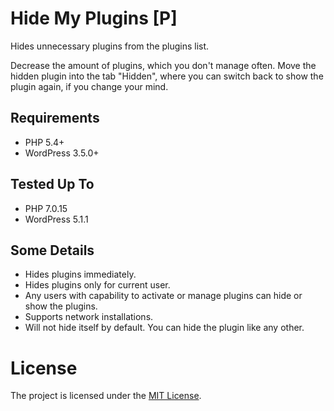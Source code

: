 # Hide My Plugins \[P\]
Hides unnecessary plugins from the plugins list.

Decrease the amount of plugins, which you don't manage often. Move the hidden plugin into the tab "Hidden", where you can switch back to show the plugin again, if you change your mind.

## Requirements
* PHP 5.4+
* WordPress 3.5.0+

## Tested Up To
* PHP 7.0.15
* WordPress 5.1.1

## Some Details
* Hides plugins immediately.
* Hides plugins only for current user.
* Any users with capability to activate or manage plugins can hide or show the plugins.
* Supports network installations.
* Will not hide itself by default. You can hide the plugin like any other.

# License
The project is licensed under the [MIT License](https://opensource.org/licenses/MIT).
